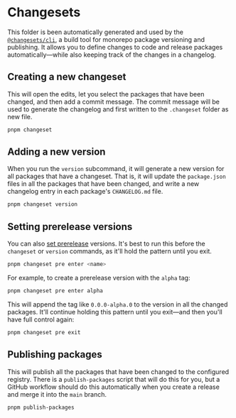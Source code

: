 # Changesets

This folder is been automatically generated and used by the [`@changesets/cli`](https://github.com/changesets/changesets), a build tool for monorepo package versioning and publishing. It allows you to define changes to code and release packages automatically—while also keeping track of the changes in a changelog.

## Creating a new changeset

This will open the edits, let you select the packages that have been changed, and then add a commit message. The commit message will be used to generate the changelog and first written to the `.changeset` folder as new file.

```bash
pnpm changeset
```

## Adding a new version

When you run the `version` subcommand, it will generate a new version for all packages that have a changeset. That is, it will update the `package.json` files in all the packages that have been changed, and write a new changelog entry in each package's `CHANGELOG.md` file.

```bash
pnpm changeset version
```

## Setting prerelease versions

You can also [set prerelease](https://github.com/changesets/changesets/blob/main/docs/prereleases.md) versions. It's best to run this before the `changeset` or `version` commands, as it'll hold the pattern until you exit.

```bash
pnpm changeset pre enter <name>
```

For example, to create a prerelease version with the `alpha` tag:

```bash
pnpm changeset pre enter alpha
```

This will append the tag like `0.0.0-alpha.0` to the version in all the changed packages. It'll continue holding this pattern until you exit—and then you'll have full control again:

```bash
pnpm changeset pre exit
```

## Publishing packages

This will publish all the packages that have been changed to the configured registry. There is a `publish-packages` script that will do this for you, but a GitHub workflow should do this automatically when you create a release and merge it into the `main` branch.

```bash
pnpm publish-packages
```
